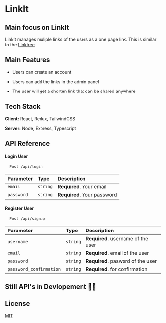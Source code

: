 # LinkIt

## Main focus on LinkIt

Linkit manages muliple links of the users as a one page link. This is similar to the
[Linktree](https://linktr.ee)

## Main Features

-   Users can create an account

-   Users can add the links in the admin panel

-   The user will get a shorten link that can be shared anywhere

## Tech Stack

**Client:** React, Redux, TailwindCSS

**Server:** Node, Express, Typescript

## API Reference

#### Login User

```http
  Post /api/login
```

| Parameter  | Type     | Description                 |
| :--------- | :------- | :-------------------------- |
| `email`    | `string` | **Required**. Your email    |
| `password` | `string` | **Required**. Your password |

#### Register User

```http
  Post /api/signup
```

| Parameter               | Type     | Description                        |
| :---------------------- | :------- | :--------------------------------- |
| `username`              | `string` | **Required**. username of the user |
| `email`                 | `string` | **Required**. email of the user    |
| `password`              | `string` | **Required**. pasword of the user  |
| `password_confirmation` | `string` | **Required**. for confirmation     |

## Still API's in Devlopement 🧑‍💻

## License

[MIT](https://choosealicense.com/licenses/mit/)

